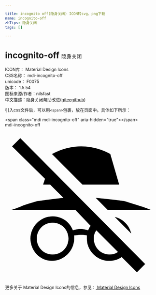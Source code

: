```yaml
---

title: incognito off(隐身关闭) ICON转svg、png下载
name: incognito-off
zhTips: 隐身关闭
tags: []

---
```


# incognito-off  <small style="font-size: 60%;font-weight: 100">隐身关闭</small>


<div class="detail-page">
<p>
<span>
ICON库：
<span class="badge-secondary badge">Material Design Icons</span> 
</span>
<br/>
<span>
CSS名称：
<span class="badge-secondary badge">mdi-incognito-off</span> 
</span>
<br/>
<span>
unicode：
<span class="badge-secondary badge">F0075</span> 
<copy-btn content='F0075' btn-title=""></copy-btn>
<copy-btn :content='String.fromCodePoint(parseInt("F0075", 16))' btn-title="复制U"></copy-btn>
</span>
<br/>
<span>
版本：
<span class="badge-secondary badge">1.5.54</span> 
</span>
<br/>
<span>图标来源/作者：<span class="badge-light badge">nilsfast</span></span> 
<br/>
<span class="zh-detail">中文描述：<span class="badge-primary badge">隐身关闭</span><span class="help-link"><span>帮助改进</span>(<a href="https://gitee.com/liuwave/icon-helper/edit/master/json/material/incognito-off.json" target="_blank" rel="noopener noreferrer">gitee</a><a href="https://github.com/liuwave/icon-helper/edit/master/json/material/incognito-off.json" target="_blank" rel="noopener noreferrer">github</a></span>)</span><br/>
</p>
</div>
<div class="alert alert-dark">
  <i class="mdi mdi-incognito-off mdi-48px"></i>
  <i class="mdi mdi-incognito-off mdi-36px"></i>
  <i class="mdi mdi-incognito-off mdi-24px"></i>
  <i class="mdi mdi-incognito-off mdi-18px"></i>
</div>
<div>
  <p>引入css文件后，可以用<code>&lt;span&gt;</code>包裹，放在页面中。具体如下所示：    
  </p>
  <div class="alert alert-primary" style="font-size: 14px">
    &lt;span class="mdi mdi-incognito-off" aria-hidden="true"&gt;&lt;/span&gt;
    <copy-btn content='<span class="mdi mdi-incognito-off" aria-hidden="true"></span>'></copy-btn>
  </div>
  <div class="alert alert-secondary">
    <i class="mdi mdi-incognito-off"
    style="font-size: 24px"
    aria-hidden="true"></i> mdi-incognito-off
    <copy-btn content="mdi-incognito-off" btn-title="复制图标名称"></copy-btn>
  </div>
</div>
<div id="svg" class="svg-wrap">
<svg xmlns="http://www.w3.org/2000/svg" viewBox="0 0 24 24"><path d="M14.3 11.1C16.6 11.3 18.8 11.6 18.8 11.6C19.8 11.9 20.7 12.2 21.4 12.4C22.4 12.7 23 13 23 13H16.2L14.3 11.1M19.9 16.7C19.6 15.4 18.6 14.4 17.3 14.1L19.9 16.7M22.1 21.5L20.8 22.8L18.4 20.4C17.8 20.8 17.2 21 16.4 21C14.5 21 12.9 19.4 12.9 17.5V17C12.6 16.9 12.2 16.9 11.9 16.9C11.5 16.9 11.2 17 10.9 17V17.5C10.9 19.4 9.3 21 7.4 21S4 19.4 4 17.5 5.6 14 7.5 14C9 14 10.2 14.9 10.7 16.2C11 16.1 11.4 16 11.9 16S12.8 16.1 13.1 16.2C13.2 16 13.3 15.7 13.5 15.5L11.1 13H1C1 13 1.6 12.8 2.6 12.4C3.3 12.1 4.1 11.9 5.1 11.6C5.3 11.6 7.2 11.3 9.2 11.1L7.1 9H6L6.3 8.1L1.1 3L2.4 1.7L22.1 21.5M10 17.5C10 16.1 8.9 15 7.5 15S5 16.1 5 17.5 6.1 20 7.5 20 10 18.9 10 17.5M17.8 19.6L14.4 16.2C14.1 16.6 14 17 14 17.5C14 18.9 15.1 20 16.5 20C17 20 17.4 19.9 17.8 19.6M18 9L16.6 4.2C16.6 4.2 14.7 3 12 3C9.3 3 7.5 4.2 7.4 4.2L12.2 9H18Z" /></svg>
</div>
<detail full-name='mdi-incognito-off'></detail>
    
<div><p>更多关于 Material Design Icons的信息，参见：<a target="_blank" href="https://iconhelper.cn/material.html"> Material Design Icons</a>
</p></div>
